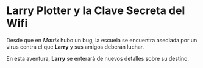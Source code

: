 # Larry Plotter y la Clave Secreta del Wifi

Desde que en *Matrix* hubo un bug, la escuela se encuentra asediada por un virus contra el que **Larry** y sus amigos deberán luchar.

En esta aventura, **Larry** se enterará de nuevos detalles sobre su destino.
